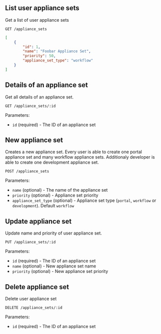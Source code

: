 ## List user appliance sets

Get a list of user appliance sets

```
GET /appliance_sets
```

```json
[
    {
        "id": 1,
        "name": "Foobar Appliance Set",
        "priority": 50,
        "appliance_set_type": "workflow"
    }
]
```

## Details of an appliance set

Get all details of an appliance set.

```
GET /appliance_sets/:id
```

Parameters:

+ `id` (required) - The ID of an appliance set

## New appliance set

Creates a new appliance set. Every user is able to create one portal appliance set and many workflow appliance sets. Additionaly developer is able to create one development appliance set.

```
POST /appliance_sets
```

Parameters:

+ `name` (optional) - The name of the appliance set
+ `priority` (optional) - Appliance set priority
+ `appliance_set_type` (optional) - Appliance set type (`portal`, `workflow` or `development`). Default `workflow`

## Update appliance set

Update name and priority of user appliance set.

```
PUT /appliance_sets/:id
```

Parameters:

+ `id` (required) - The ID of an appliance set
+ `name` (optional) - New appliance set name
+ `priority` (optional) - New appliance set priority

## Delete appliance set

Delete user appliance set

```
DELETE /appliance_sets/:id
```

Parameters:

+ `id` (required) - The ID of an appliance set